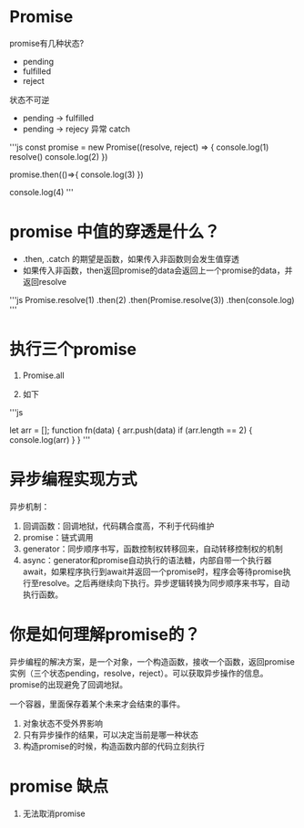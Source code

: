 # Promise

promise有几种状态?

- pending
- fulfilled
- reject

状态不可逆
- pending -> fulfilled
- pending -> rejecy 异常 catch

'''js
const promise = new Promise((resolve, reject) => {
    console.log(1)
    resolve()
    console.log(2)
})

promise.then(()=>{
    console.log(3)
})

console.log(4)
'''

# promise 中值的穿透是什么？


- .then, .catch 的期望是函数，如果传入非函数则会发生值穿透
- 如果传入非函数，then返回promise的data会返回上一个promise的data，并返回resolve

'''js
Promise.resolve(1)
.then(2)
.then(Promise.resolve(3))
.then(console.log)
'''

# 执行三个promise

1. Promise.all

2. 如下

'''js

let arr = [];
function fn(data) {
    arr.push(data)
    if (arr.length == 2) {
        console.log(arr)
    }
}
'''

# 异步编程实现方式

异步机制：

1. 回调函数：回调地狱，代码耦合度高，不利于代码维护
2. promise：链式调用
3. generator：同步顺序书写，函数控制权转移回来，自动转移控制权的机制
4. async：generator和promise自动执行的语法糖，内部自带一个执行器 await，如果程序执行到await并返回一个promise时，程序会等待promise执行至resolve。之后再继续向下执行。异步逻辑转换为同步顺序来书写，自动执行函数。

# 你是如何理解promise的？

异步编程的解决方案，是一个对象，一个构造函数，接收一个函数，返回promise实例（三个状态pending，resolve，reject）。可以获取异步操作的信息。promise的出现避免了回调地狱。

一个容器，里面保存着某个未来才会结束的事件。



1. 对象状态不受外界影响
2. 只有异步操作的结果，可以决定当前是哪一种状态
3. 构造promise的时候，构造函数内部的代码立刻执行

# promise 缺点

1. 无法取消promise